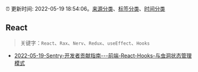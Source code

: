 :alarm_clock: 更新时间: 2022-05-19 18:54:06。[来源分类](../README.md)、[标签分类](../TAGS.md)、[时间分类](../TIMELINE.md)

## React


> 关键字：`React`、`Rax`、`Nerv`、`Redux`、`useEffect`、`Hooks`



- [2022-05-19-Sentry-开发者贡献指南---前端-React-Hooks-与虫洞状态管理模式](https://toutiao.io/k/8mf5yql) 